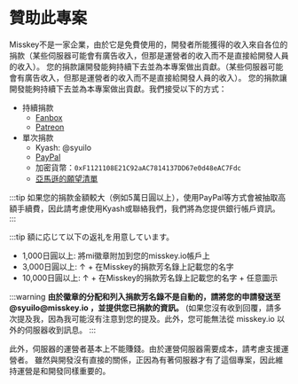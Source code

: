 # 贊助此專案

Misskey不是一家企業，由於它是免費使用的，開發者所能獲得的收入來自各位的捐款（某些伺服器可能會有廣告收入，但那是運營者的收入而不是直接給開發人員的收入）。
您的捐款讓開發能夠持續下去並為本專案做出貢獻。（某些伺服器可能會有廣告收入，但那是運營者的收入而不是直接給開發人員的收入）。
您的捐款讓開發能夠持續下去並為本專案做出貢獻。我們接受以下的方式：

- 持續捐款
  - [Fanbox](https://syuilo.fanbox.cc/)
  - [Patreon](https://www.patreon.com/syuilo)
- 單次捐款
  - Kyash: @syuilo
  - [PayPal](https://paypal.me/syuilo)
  - 加密貨幣：`0xF1121108E21C92aAC7814137DD67e0d48eAC7Fdc`
  - [亞馬遜的願望清單](https://www.amazon.jp/hz/wishlist/ls/4JG4P6XKX9KD?ref_=wl_share)

:::tip
如果您的捐款金額較大（例如5萬日圓以上），使用PayPal等方式會被抽取高額手續費，因此請考慮使用Kyash或聯絡我們，我們將為您提供銀行帳戶資訊。
:::

:::tip
額に応じて以下の返礼を用意しています。

- 1,000日圓以上: 將mi徽章附加到您的misskey.io帳戶上
- 3,000日圓以上: ↑ + 在Misskey的捐款芳名錄上記載您的名字
- 10,000日圓以上: ↑ + 在Misskey的捐款芳名錄上記載您的名字 + 任意圖示

:::warning
**由於徽章的分配和列入捐款芳名錄不是自動的，請將您的申請發送至 @syuilo\@misskey.io ，並提供您已捐款的資訊。**
(如果您沒有收到回覆，請多次提及我，因為我可能沒有注意到您的提及。此外，您可能無法從 misskey.io 以外的伺服器收到訊息。
:::

此外，伺服器的運營者基本上不能賺錢。由於運營伺服器需要成本，請考慮支援運營者。
雖然與開發沒有直接的關係，正因為有著伺服器才有了這個專案，因此維持運營是和開發同樣重要的。
